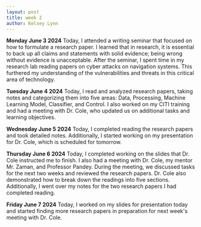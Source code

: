 ```yaml
---
layout: post
title: week 2
author: Kelsey Lynn
---
```

**Monday June 3 2024**
Today, I attended a writing seminar that focused on how to formulate a research paper. I learned that in research, it is essential to back up all claims and statements with solid evidence; being wrong without evidence is unacceptable. After the seminar, I spent time in my research lab reading papers on cyber attacks on navigation systems. This furthered my understanding of the vulnerabilities and threats in this critical area of technology.

**Tuesday June 4 2024**
Today, I read and analyzed research papers, taking notes and categorizing them into five areas: Data, Processing, Machine Learning Model, Classifier, and Control. I also worked on my CITI training and had a meeting with Dr. Cole, who updated us on additional tasks and learning objectives.

**Wednesday June 5 2024**
Today, I completed reading the research papers and took detailed notes. Additionally, I started working on my presentation for Dr. Cole, which is scheduled for tomorrow.


**Thursday June 6 2024**
Today, I completed working on the slides that Dr. Cole instructed me to finish. I also had a meeting with Dr. Cole, my mentor Mr. Zaman, and Professor Pandey. During the meeting, we discussed tasks for the next two weeks and reviewed the research papers. Dr. Cole also demonstrated how to break down the readings into five sections. Additionally, I went over my notes for the two research papers I had completed reading.

**Friday June 7 2024**
Today, I worked on my slides for presentation today and started finding more research papers in preparation for next week's meeting with Dr. Cole.







